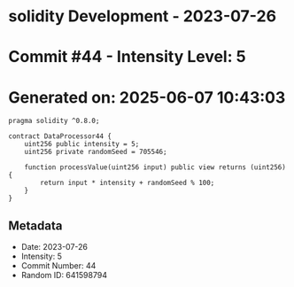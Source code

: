 ﻿# solidity Development - 2023-07-26
# Commit #44 - Intensity Level: 5
# Generated on: 2025-06-07 10:43:03
```solidity
pragma solidity ^0.8.0;

contract DataProcessor44 {
    uint256 public intensity = 5;
    uint256 private randomSeed = 705546;

    function processValue(uint256 input) public view returns (uint256) {
        return input * intensity + randomSeed % 100;
    }
}
```
## Metadata
- Date: 2023-07-26
- Intensity: 5
- Commit Number: 44
- Random ID: 641598794
